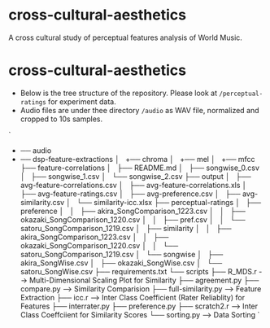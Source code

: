 # cross-cultural-aesthetics
A cross cultural study of perceptual features analysis of World Music. 
# cross-cultural-aesthetics

* Below is the tree structure of the repository. Please look at `/perceptual-ratings` for experiment data.
* Audio files are under thee directory `/audio` as WAV file, normalized and cropped to 10s samples.


`
+ ── audio
+ ── dsp-feature-extractions
│   +── chroma
│   +── mel
│   +── mfcc
├── feature-correlations
│   ├── README.md
│   ├── songwise_0.csv
│   ├── songwise_1.csv
│   └── songwise_2.csv
├── output
│   ├── avg-feature-correlations.csv
│   ├── avg-feature-correlations.xls
│   ├── avg-feature-ratings.csv
│   ├── avg-preference.csv
│   ├── avg-similarity.csv
│   └── similarity-icc.xlsx
├── perceptual-ratings
│   ├── preference
│   │   ├── akira_SongComparison_1223.csv
│   │   ├── okazaki_SongComparison_1220.csv
│   │   ├── pref.csv
│   │   └── satoru_SongComparison_1219.csv
│   ├── similarity
│   │   ├── akira_SongComparison_1223.csv
│   │   ├── okazaki_SongComparison_1220.csv
│   │   └── satoru_SongComparison_1219.csv
│   └── songwise
│       ├── akira_SongWise.csv
│       ├── okazaki_SongWise.csv
│       └── satoru_SongWise.csv
├── requirements.txt
└── scripts
    ├── R_MDS.r --> Multi-Dimensional Scaling Plot for Similarity
    ├── agreement.py
    ├── compare.py --> Similarity Comparision
    ├── full-similarity.py --> Feature Extraction
    ├── icc.r --> Inter Class Coefficient (Rater Reliablity) for Features
    ├── interrater.py
    ├── preference.py
    ├── scratch2.r  --> Inter Class Coeffciient for Similarity Scores
    └── sorting.py --> Data Sorting
`

